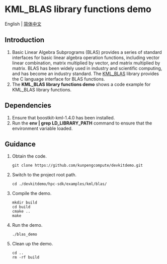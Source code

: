 # **KML_BLAS library functions demo**

English | [简体中文](README.md)

## Introduction

1. Basic Linear Algebra Subprograms (BLAS) provides a series of standard interfaces for basic linear algebra operation
   functions, including vector linear combination, matrix multiplied by vector, and matrix multiplied by matrix. BLAS
   has been widely used in industry and scientific computing, and has become an industry standard.
   The [KML_BLAS](https://www.hikunpeng.com/document/detail/en/kunpengaccel/math-lib/devg-kml/kunpengaccel_kml_16_0012.html)
   library provides the C language interface for BLAS functions.
2. The **KML_BLAS library functions demo** shows a code example for KML_BLAS library functions.

## Dependencies

1. Ensure that boostkit-kml-1.4.0 has been installed.
2. Run the **env | grep LD_LIBRARY_PATH** command to ensure that the environment variable loaded.

## Guidance

1. Obtain the code.

   ```shell
   git clone https://github.com/kunpengcompute/devkitdemo.git
   ```

2. Switch to the project root path.

   ```shell
   cd ./devkitdemo/hpc-sdk/examples/kml/blas/
   ```

3. Compile the demo.

   ```shell
   mkdir build
   cd build
   cmake ..
   make
   ```

4. Run the demo.

   ```shell
   ./blas_demo
   ```

5. Clean up the demo.

   ```shell
   cd ..
   rm -rf build
   ```